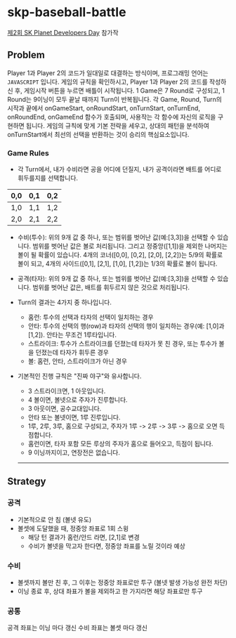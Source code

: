 # skp-baseball-battle

[제2회 SK Planet Developers Day](https://www.techallhands.net/) 참가작 

## Problem

Player 1과 Player 2의 코드가 일대일로 대결하는 방식이며, 프로그래밍 언어는 `JAVASCRIPT` 입니다.
게임의 규칙을 확인하시고, Player 1과 Player 2의 코드를 작성하신 후, 게임시작 버튼을 누르면 배틀이 시작됩니다.
1 Game은 7 Round로 구성되고, 1 Round는 9이닝이 모두 끝날 때까지 Turn이 반복됩니다.
각 Game, Round, Turn의 시작과 끝에서 onGameStart, onRoundStart, onTurnStart, onTurnEnd, onRoundEnd, onGameEnd 함수가 호출되며, 사용작는 각 함수에 자신의 로직을 구현하면 됩니다.
게임의 규칙에 맞게 기본 전략을 세우고, 상대의 패턴을 분석하여 onTurnStart에서 최선의 선택을 반환하는 것이 승리의 핵심요소입니다.

### Game Rules
- 각 Turn에서, 내가 수비라면 공을 어디에 던질지, 내가 공격이라면 배트를 어디로 휘두를지를 선택합니다.
 
|0,0|0,1|0,2|
|---|---|---|
|1,0|1,1|1,2|
|2,0|2,1|2,2|

  - 수비(투수): 위의 9개 값 중 하나, 또는 범위를 벗어난 값(예:[3,3])을 선택할 수 있습니다. 범위를 벗어난 값은 볼로 처리됩니다. 그리고 정중앙([1,1])을 제외한 나머지는 볼이 될 확률이 있습니다. 4개의 코너([0,0], [0,2], [2,0], [2,2])는 5/9의 확률로 볼이 되고, 4개의 사이드([0,1], [2,1], [1,0], [1,2])는 1/3의 확률로 볼이 됩니다.
  - 공격(타자): 위의 9개 값 중 하나, 또는 범위를 벗어난 값(예:[3,3])을 선택할 수 있습니다. 범위를 벗어난 값은, 배트를 휘두르지 않은 것으로 처리됩니다.
- Turn의 결과는 4가지 중 하나입니다.
  - 홈런: 투수의 선택과 타자의 선택이 일치하는 경우
  - 안타: 투수의 선택의 행(row)과 타자의 선택의 행이 일치하는 경우(예: [1,0]과 [1,2]). 안타는 무조건 1루타입니다.
  - 스트라이크: 투수가 스트라이크를 던졌는데 타자가 못 친 경우, 또는 투수가 볼을 던졌는데 타자가 휘두른 경우
  - 볼: 홈런, 안타, 스트라이크가 아닌 경우
- 기본적인 진행 규칙은 "진짜 야구"와 유사합니다.
  - 3 스트라이크면, 1 아웃입니다.
  - 4 볼이면, 볼넷으로 주자가 진루합니다.
  - 3 아웃이면, 공수교대입니다.
  - 안타 또는 볼넷이면, 1루 진루입니다.
  - 1루, 2루, 3루, 홈으로 구성되고, 주자가 1루 -> 2루 -> 3루 -> 홈으로 오면 득점합니다.
  - 홈런이면, 타자 포함 모든 루상의 주자가 홈으로 들어오고, 득점이 됩니다.
  - 9 이닝까지이고, 연장전은 없습니다.

  ---

## Strategy

### 공격
- 기본적으로 안 침 (볼넷 유도)
- 볼셋에 도달했을 때, 정중앙 좌표로 1회 스윙
  - 해당 턴 결과가 홈런/안드 라면, [2,1]로 변경
  - 수비가 볼넷을 막고자 한다면, 정중앙 좌표를 노릴 것이라 예상


### 수비
- 볼셋까지 볼만 친 후, 그 이후는 정중앙 좌표로만 투구 (볼넷 발생 가능성 완전 차단)
- 이닝 종료 후, 상대 좌표가 볼을 제외하고 한 가지라면 해당 좌표로만 투구


### 공통
공격 좌표는 이닝 마다 갱신
수비 좌표는 볼셋 마다 갱신